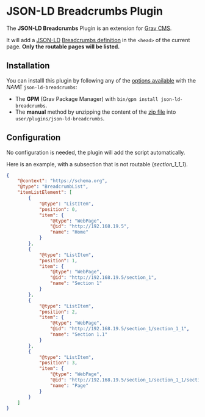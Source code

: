 # JSON-LD Breadcrumbs Plugin

The **JSON-LD Breadcrumbs** Plugin is an extension for [Grav CMS](http://github.com/getgrav/grav).

It will add a [JSON-LD] [Breadcrumbs definition][schema BreadcrumbList] in the `<head>` of the current page. **Only the routable pages will be listed.**

## Installation

You can installl this plugin by following any of the [options available][install plugins] with the _NAME_ `json-ld-breadcrumbs`:

- The **GPM** (Grav Package Manager) with `bin/gpm install json-ld-breadcrumbs`.
- The **manual** method by unzipping the content of the [zip file](https://framagit.org/arkhi/grav-plugin-json-ld-breadcrumbs/-/archive/master/grav-plugin-json-ld-breadcrumbs-master.zip) into `user/plugins/json-ld-breadcrumbs`.

## Configuration

No configuration is needed, the plugin will add the script automatically.

Here is an example, with a subsection that is not routable (_section_1_1_1_).

```json
{
    "@context": "https://schema.org",
    "@type": "BreadcrumbList",
    "itemListElement": [
        {
            "@type": "ListItem",
            "position": 0,
            "item": {
                "@type": "WebPage",
                "@id": "http://192.168.19.5",
                "name": "Home"
            }
        },
        {
            "@type": "ListItem",
            "position": 1,
            "item": {
                "@type": "WebPage",
                "@id": "http://192.168.19.5/section_1",
                "name": "Section 1"
            }
        },
        {
            "@type": "ListItem",
            "position": 2,
            "item": {
                "@type": "WebPage",
                "@id": "http://192.168.19.5/section_1/section_1_1",
                "name": "Section 1.1"
            }
        },
        {
            "@type": "ListItem",
            "position": 3,
            "item": {
                "@type": "WebPage",
                "@id": "http://192.168.19.5/section_1/section_1_1/section_1_1_1/page",
                "name": "Page"
            }
        }
    ]
}
```

[JSON-LD]: https://en.wikipedia.org/wiki/JSON-LD
[schema BreadcrumbList]: https://schema.org/BreadcrumbList
[install plugins]: https://learn.getgrav.org/16/plugins/plugin-install
